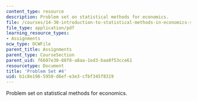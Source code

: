 ```yaml
---
content_type: resource
description: Problem set on statistical methods for economics.
file: /courses/14-30-introduction-to-statistical-methods-in-economics-spring-2009/b1c8e1965950d6efe3e3cfbf345f8319_MIT14_30s09_pset04.pdf
file_type: application/pdf
learning_resource_types:
- Assignments
ocw_type: OCWFile
parent_title: Assignments
parent_type: CourseSection
parent_uid: f6607e30-88f8-a8aa-1ed3-baa0f53cce61
resourcetype: Document
title: 'Problem Set #4'
uid: b1c8e196-5950-d6ef-e3e3-cfbf345f8319
---
```

Problem set on statistical methods for economics.

